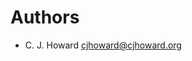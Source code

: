 <!--
SPDX-FileCopyrightText: 2025 C. J. Howard
SPDX-License-Identifier: CC-BY-SA-4.0
-->

# Authors

* C. J. Howard <cjhoward@cjhoward.org>
